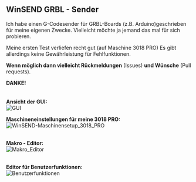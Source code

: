 ## **WinSEND  GRBL - Sender**

Ich habe einen G-Codesender für GRBL-Boards (z.B. Arduino)geschrieben für meine eigenen Zwecke. 
Vielleicht möchte ja jemand das mal für sich probieren. 

Meine ersten Test verliefen recht gut (auf Maschine 3018 PRO)
Es gibt allerdings keine Gewährleistung für Fehlfunktionen.

**Wenn möglich dann vielleicht Rückmeldungen** (Issues) **und Wünsche** (Pull requests).

**DANKE!**   
</br></br>
**Ansicht der GUI:** </br>
![GUI](https://github.com/user-attachments/assets/bd049091-b810-45d6-a75f-1d3efdd3f576)

**Maschineneinstellungen für meine 3018 PRO:** </br>
![WinSEND-Maschinensetup_3018_PRO](https://github.com/user-attachments/assets/65bb33c3-9b7e-43c6-a19b-2fa5597038dd)</br></br>

**Makro - Editor:** </br>
![Makro_Editor](https://github.com/user-attachments/assets/fbdb66e3-2315-48de-95b7-9349d96c02b0)</br></br>

**Editor für Benutzerfunktionen:** </br>
![Benutzerfunktionen](https://github.com/user-attachments/assets/719c0b61-90c1-4cb2-ae15-fca831bc92c2)


